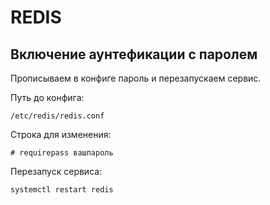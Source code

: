 <h1>REDIS</h1>

<h2>Включение аунтефикации с паролем</h2>

Прописываем в конфиге пароль и перезапускаем сервис.

Путь до конфига:

```shell
/etc/redis/redis.conf
```

Строка для изменения:

```shell
# requirepass вашпароль
```

Перезапуск сервиса:

```shell
systemctl restart redis
```



